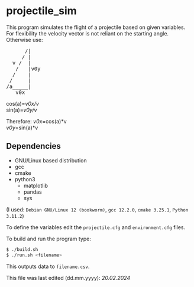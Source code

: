 # projectile_sim
This program simulates the flight of a projectile based on given variables.\
For flexibility the velocity vector is not reliant on the starting angle.\
Otherwise use:
<pre>
      /|
     / |
  v /  |
   /   |v0y
  /    |
 /     |
/a_____|
   v0x
</pre>
cos(a)=_v0x/v_\
sin(a)=_v0y/v_

Therefore:
_v0x_=cos(a)\*v\
_v0y_=sin(a)\*v

## Dependencies
- GNU/Linux based distribution
- gcc
- cmake
- python3
    - matplotlib
    - pandas
    - sys

(I used: `Debian GNU/Linux 12 (bookworm)`, `gcc 12.2.0`, `cmake 3.25.1`, `Python 3.11.2`)

To define the variables edit the `projectile.cfg` and `environment.cfg` files.

To build and run the program type:
```bash
$ ./build.sh
$ ./run.sh <filename>
```

This outputs data to `filename.csv`.

This file was last edited (dd.mm.yyyy): _20.02.2024_


